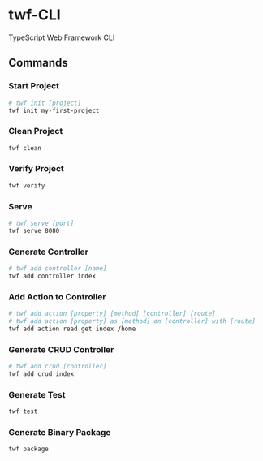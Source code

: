 # twf-CLI
TypeScript Web Framework CLI


## Commands


### Start Project
```bash
# twf init [project]
twf init my-first-project
```

### Clean Project
```bash
twf clean
```

### Verify Project 
```bash
twf verify
```

### Serve
```bash
# twf serve [port]
twf serve 8080
```

### Generate Controller
```bash
# twf add controller [name]
twf add controller index
```

### Add Action to Controller
```bash
# twf add action [property] [method] [controller] [route]
# twf add action [property] as [method] on [controller] with [route]
twf add action read get index /home
```

### Generate CRUD Controller
```bash
# twf add crud [controller]
twf add crud index
```

### Generate Test
```bash
twf test
```

### Generate Binary Package
```bash
twf package
```
